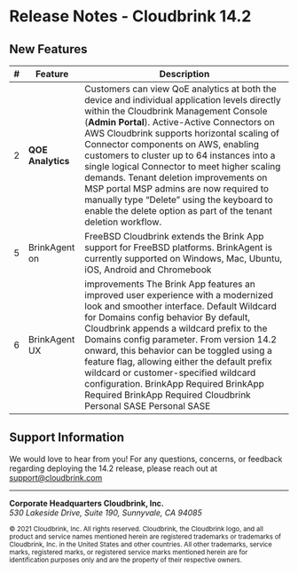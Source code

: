 # Release Notes - Cloudbrink 14.2


## New Features


| # | Feature | Description |
|---|---|---|
| 2 | **QOE Analytics** |  Customers can view QoE analytics at both the device and individual application levels directly within the Cloudbrink Management Console (**Admin Portal**). Active-Active Connectors on AWS Cloudbrink supports horizontal scaling of Connector components on AWS, enabling customers to cluster up to 64 instances into a single logical Connector to meet higher scaling demands. Tenant deletion improvements on MSP portal MSP admins are now required to manually type “Delete” using the keyboard to enable the delete option as part of the tenant deletion workflow. |
| 5 | BrinkAgent on |  FreeBSD Cloudbrink extends the Brink App support for FreeBSD platforms. BrinkAgent is currently supported on Windows, Mac, Ubuntu, iOS, Android and Chromebook |
| 6 | BrinkAgent UX |  improvements The Brink App features an improved user experience with a modernized look and smoother interface. Default Wildcard for Domains config behavior By default, Cloudbrink appends a wildcard prefix to the Domains config parameter. From version 14.2 onward, this behavior can be toggled using a feature flag, allowing either the default prefix wildcard or customer-specified wildcard configuration. BrinkApp Required BrinkApp Required BrinkApp Required Cloudbrink Personal SASE Personal SASE |


## Support Information


We would love to hear from you! For any questions, concerns, or feedback regarding deploying the 14.2 release, please reach out at support@cloudbrink.com


---
  
  **Corporate Headquarters Cloudbrink, Inc.**  
  *530 Lakeside Drive, Suite 190, Sunnyvale, CA 94085*

  <sub>© 2021 Cloudbrink, Inc. All rights reserved. Cloudbrink, the Cloudbrink logo, and all product and service names mentioned herein are registered trademarks or trademarks of Cloudbrink, Inc. in the United States and other countries. All other trademarks, service marks, registered marks, or registered service marks mentioned herein are for identification purposes only and are the property of their respective owners.</sub>
